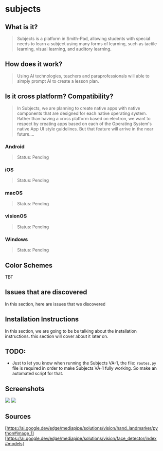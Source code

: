 # subjects

## What is it?

> Subjects is a platform in Smith-Pad, allowing students with special needs
> to learn a subject using many forms of learning, such as tactile learning,
> visual learning, and auditory learning.


## How does it work?
> Using AI technologies, teachers and paraprofessionals will able to simply
> prompt AI to create a lesson plan.






## Is it cross platform? Compatibility?

> In Subjects, we are planning to create native apps with native components
> that are designed for each native operating system. Rather than having
> a cross platform based on electron, we want to respect by creating apps
> based on each of the Operating System's native App UI style guidelines.
> But that feature will arrive in the near future....







### Android
> Status: Pending

### iOS
> Status: Pending

### macOS
> Status: Pending

### visionOS
> Status: Pending

### Windows
> Status: Pending




## Color Schemes
TBT



## Issues that are discovered
In this section, here are issues that we discovered


## Installation Instructions

In this section, we are going to be be talking about the installation instructions.
this section will cover about it later on.





## TODO:

- Just to let you know when running the Subjects VA-1, the file: `routes.py` file
  is required in order to make Subjects VA-1 fully working. So make an automated
  script for that.





## Screenshots

<img src="./Screenshot 2025-01-23 at 5.07.09 PM.png">
<img src="./Screenshot 2025-01-23 at 5.06.12 PM.png">




## Sources

[https://ai.google.dev/edge/mediapipe/solutions/vision/hand_landmarker/python#image_1]
[https://ai.google.dev/edge/mediapipe/solutions/vision/face_detector/index#models]

